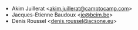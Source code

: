 - Akim Juillerat \<akim.juillerat@camptocamp.com\>
- Jacques-Etienne Baudoux \<je@bcim.be\>
- Denis Roussel \<denis.roussel@acsone.eu\>
